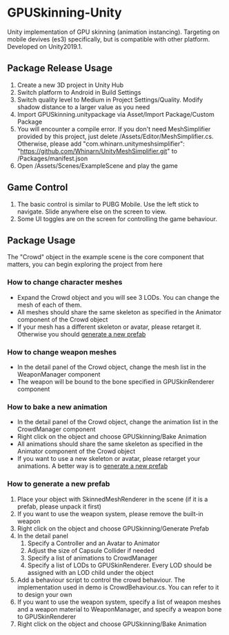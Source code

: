 # GPUSkinning-Unity

Unity implementation of GPU skinning (animation instancing).
Targeting on mobile devives (es3) specifically, but is compatible with other platform.
Developed on Unity2019.1.

## Package Release Usage

1. Create a new 3D project in Unity Hub
2. Switch platform to Android in Build Settings
3. Switch quality level to Medium in Project Settings/Quality. Modify shadow distance to a larger value as you need
4. Import GPUSkinning.unitypackage via Asset/Import Package/Custom Package
5. You will encounter a compile error. If you don't need MeshSimplifier provided by this project, just delete /Assets/Editor/MeshSimplifier.cs. Otherwise, please add "com.whinarn.unitymeshsimplifier": "https://github.com/Whinarn/UnityMeshSimplifier.git" to <Project Directory>/Packages/manifest.json
6. Open /Assets/Scenes/ExampleScene and play the game

## Game Control

1. The basic control is similar to PUBG Mobile. Use the left stick to navigate. Slide anywhere else on the screen to view.
2. Some UI toggles are on the screen for controlling the game behaviour.

## Package Usage

The "Crowd" object in the example scene is the core component that matters, you can begin exploring the project from here

### How to change character meshes

* Expand the Crowd object and you will see 3 LODs. You can change the mesh of each of them.
* All meshes should share the same skeleton as specified in the Animator component of the Crowd object
* If your mesh has a different skeleton or avatar, please retarget it. Otherwise you should [generate a new prefab](#how-to-generate-a-new-prefab)

### How to change weapon meshes

* In the detail panel of the Crowd object, change the mesh list in the WeaponManager component
* The weapon will be bound to the bone specified in GPUSkinRenderer component

### How to bake a new animation

* In the detail panel of the Crowd object, change the animation list in the CrowdManager component
* Right click on the object and choose GPUSkinning/Bake Animation
* All animations should share the same skeleton as specified in the Animator component of the Crowd object
* If you want to use a new skeleton or avatar, please retarget your animations. A better way is to [generate a new prefab](#how-to-generate-a-new-prefab)

### How to generate a new prefab

1. Place your object with SkinnedMeshRenderer in the scene (if it is a prefab, please unpack it first)
2. If you want to use the weapon system, please remove the built-in weapon
3. Right click on the object and choose GPUSkinning/Generate Prefab
4. In the detail panel
   1. Specify a Controller and an Avatar to Animator
   2. Adjust the size of Capsule Collider if needed
   3. Specify a list of animations to CrowdManager
   4. Specify a list of LODs to GPUSkinRenderer. Every LOD should be assigned with an LOD child under the object
5. Add a behaviour script to control the crowd behaviour. The implementation used in demo is CrowdBehaviour.cs. You can refer to it to design your own
6. If you want to use the weapon system, specify a list of weapon meshes and a weapon material to WeaponManager, and specify a weapon bone to GPUSkinRenderer
7. Right click on the object and choose GPUSkinning/Bake Animation

